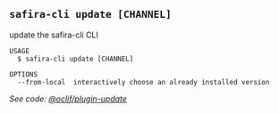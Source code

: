 <!-- order:26 -->
<!-- PLEASE! Don't edit this file, auto generated! -->

## `safira-cli update [CHANNEL]`

update the safira-cli CLI

```
USAGE
  $ safira-cli update [CHANNEL]

OPTIONS
  --from-local  interactively choose an already installed version
```

_See code: [@oclif/plugin-update](https://github.com/oclif/plugin-update/blob/v2.1.5/src/commands/update.ts)_
<!-- commandsstop -->
